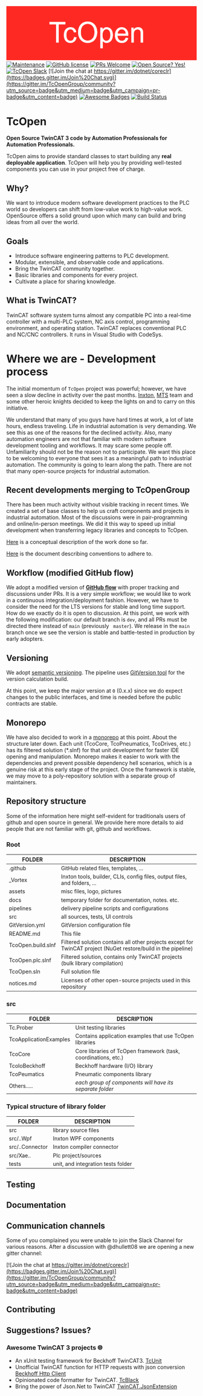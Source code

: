 ![TcOpen logo](assets/logo/TcOpenWide.png)
[![Maintenance](https://img.shields.io/badge/Maintained%3F-yes-green.svg)](https://github.com/TcOpenGroup/TcOpen/graphs/commit-activity)
[![GitHub license](https://img.shields.io/github/license/Naereen/StrapDown.js.svg)](https://github.com/TcOpenGroup/TcOpen/blob/dev/LICENSE)
[![PRs Welcome](https://img.shields.io/badge/PRs-welcome-brightgreen.svg?style=flat-square)](https://github.com/TcOpenGroup/TcOpen/pulls)
[![Open Source? Yes!](https://badgen.net/badge/Open%20Source%20%3F/Yes%21/blue?icon=github)](https://github.com/TcOpenGroup/TcOpen)
[![TcOpen Slack ](https://img.shields.io/badge/Slack-channel-ff69b4.svg)](https://tcopendevelopment.slack.com/)
[![Join the chat at https://gitter.im/dotnet/coreclr](https://badges.gitter.im/Join%20Chat.svg)](https://gitter.im/TcOpenGroup/community?utm_source=badge&utm_medium=badge&utm_campaign=pr-badge&utm_content=badge)
[![Awesome Badges](https://img.shields.io/badge/badges-awesome-green.svg)](https://github.com/TcOpenGroup/TcOpen#awesome-twincat-3-projects-)
[![Build Status](https://dev.azure.com/petokurhajec0964/tc3/_apis/build/status/TcOpenGroup.TcOpen?branchName=dev)](https://dev.azure.com/petokurhajec0964/tc3/_build/latest?definitionId=6&branchName=dev)

# TcOpen

**Open Source TwinCAT 3 code by Automation Professionals for Automation Professionals.**

TcOpen aims to provide standard classes to start building any **real deployable application**. TcOpen will help you by providing well-tested components you can use in your project free of charge.  

## Why?

We want to introduce modern software development practices to the PLC world so developers can shift from low-value work to high-value work. OpenSource offers a solid ground upon which many can build and bring ideas from all over the world.

## Goals

- Introduce software engineering patterns to PLC development.
- Modular, extensible, and observable code and applications.
- Bring the TwinCAT community together.
- Basic libraries and components for every project.
- Cultivate a place for sharing knowledge.

## What is TwinCAT?

TwinCAT software system turns almost any compatible PC into a real-time controller with a multi-PLC system, NC axis control, programming environment, and operating station. TwinCAT replaces conventional PLC and NC/CNC controllers. It runs in Visual Studio with CodeSys.

# Where we are - Development process 

The initial momentum of ```TcOpen``` project was powerful; however, we have seen a slow decline in activity over the past months. [Inxton](inxton.com),  [MTS](www.mts.sk/en) team and some other heroic knights decided to keep the lights on and to carry on this initiative. 

We understand that many of you guys have hard times at work, a lot of late hours, endless traveling. Life in industrial automation is very demanding. We see this as one of the reasons for the declined activity. Also, many automation engineers are not that familiar with modern software development tooling and workflows. It may scare some people off. Unfamiliarity should not be the reason not to participate. We want this place to be welcoming to everyone that sees it as a meaningful path to industrial automation. The community is going to learn along the path. There are not that many open-source projects for industrial automation.

## Recent developments merging to TcOpenGroup

There has been much activity without visible tracking in recent times. We created a set of base classes to help us craft components and projects in industrial automation. Most of the discussions were in pair-programming and online/in-person meetings. We did it this way to speed up initial development when transferring legacy libraries and concepts to TcOpen.

[Here](https://github.com/Inxton/TcOpen.Documentation/blob/dev/articles/TcOpenFramework/application.md) is a conceptual description of the work done so far.

[Here](https://github.com/Inxton/TcOpen.Documentation/blob/dev/articles/Conventions/Conventions.md) is the document describing conventions to adhere to.

## Workflow (modified GitHub flow)

We adopt a modified version of [**GitHub flow**](https://guides.github.com/introduction/flow/) with proper tracking and discussions under PRs. It is a very simple workflow; we would like to work in a continuous integration/deployment fashion. However, we have to consider the need for the LTS versions for stable and long time support. How do we exactly do it is open to discussion. At this point, we work with the following modification: our default branch is ```dev```, and all PRs must be directed there instead of ```main``` (previously ``` master```). We release in the ```main``` branch once we see the version is stable and battle-tested in production by early adopters.

## Versioning

We adopt [semantic versioning](https://semver.org/). The pipeline uses [GitVersion tool](https://gitversion.net/docs/) for the version calculation build. 

At this point, we keep the major version at ```0``` (0.x.x) since we do expect changes to the public interfaces, and time is needed before the public contracts are stable. 

## Monorepo

We have also decided to work in a [monorepo](https://en.wikipedia.org/wiki/Monorepo) at this point. About the structure later down. Each unit (TcoCore, TcoPneumatics, TcoDrives, etc.) has its filtered solution (*.slnf) for that unit development for faster IDE opening and manipulation. Monorepo makes it easier to work with the dependencies and prevent possible dependency hell scenarios, which is a genuine risk at this early stage of the project. Once the framework is stable, we may move to a poly-repository solution with a separate group of maintainers.

## Repository structure

Some of the information here might self-evident for traditionals users of github and open source in general. We provide here more details to aid people that are not familiar with git, github and workflows.

### Root

| FOLDER             | DESCRIPTION                                                                                                    |
|--------------------|----------------------------------------------------------------------------------------------------------------|
| .github            | GitHub related files, templates, ...                                                                           |
| _Vortex            | Inxton tools, builder, CLIs, config files, output files, and folders, ...                                      |
| assets             | misc files, logo, pictures                                                                                     |
| docs               | temporary folder for documentation, notes. etc.                                                                |
| pipelines          | delivery pipeline scripts and configurations                                                                   |
| src                | all sources, tests, UI controls                                                                                |
| GitVersion.yml     | GitVersion configuration file                                                                                  |
| README.md          | This file                                                                                                      |
| TcoOpen.build.slnf | Filtered solution contains all other projects except for TwinCAT project (NuGet restore/build in the pipeline) |
| TcoOpen.plc.slnf   | Filtered solution, contains only TwinCAT projects (bulk library compilation)                                   |
| TcoOpen.sln        | Full solution file                                                                                             |
| notices.md         | Licenses of other open-source projects used in this repository                                                 |

### src

| FOLDER                 | DESCRIPTION                                                    |
|------------------------|----------------------------------------------------------------|
| Tc.Prober              | Unit testing libraries                                         |
| TcoApplicationExamples | Contains application examples that use TcOpen libraries        |
| TcoCore                | Core libraries of TcOpen framework (task, coordinations, etc.) |
| TcoIoBeckhoff          | Beckhoff hardware (I/O) library                                |
| TcoPeumatics           | Pneumatic components library                                   |
| Others.....            | _each group of components will have its separate folder_       |


### Typical structure of library folder

| FOLDER          | DESCRIPTION                        |
|-----------------|------------------------------------|
| src             | library source files               |
| src/..Wpf       | Inxton WPF components              |
| src/..Connector | Inxton compiler connector          |
| src/Xae..       | Plc project/sources                |
| tests           | unit, and integration tests folder |


## Testing

## Documentation

## Communication channels

Some of you complained you were unable to join the Slack Channel for various reasons. After a discussion with @dhullett08 we are opening a new gitter channel:

[![Join the chat at https://gitter.im/dotnet/coreclr](https://badges.gitter.im/Join%20Chat.svg)](https://gitter.im/TcOpenGroup/community?utm_source=badge&utm_medium=badge&utm_campaign=pr-badge&utm_content=badge)


## Contributing

## Suggestions? Issues?

### Awesome TwinCAT 3 projects 🌐

- An xUnit testing framework for Beckhoff TwinCAT3.  [TcUnit](https://github.com/tcunit/TcUnit) 
- Unofficial TwinCAT function for HTTP requests with json conversion [Beckhoff Http Client ](https://github.com/fbarresi/BeckhoffHttpClient)
- Opinionated code formatter for TwinCAT. [TcBlack](https://github.com/Roald87/TcBlack)
- Bring the power of Json.Net to TwinCAT [TwinCAT.JsonExtension](https://github.com/fbarresi/TwinCAT.JsonExtension)
